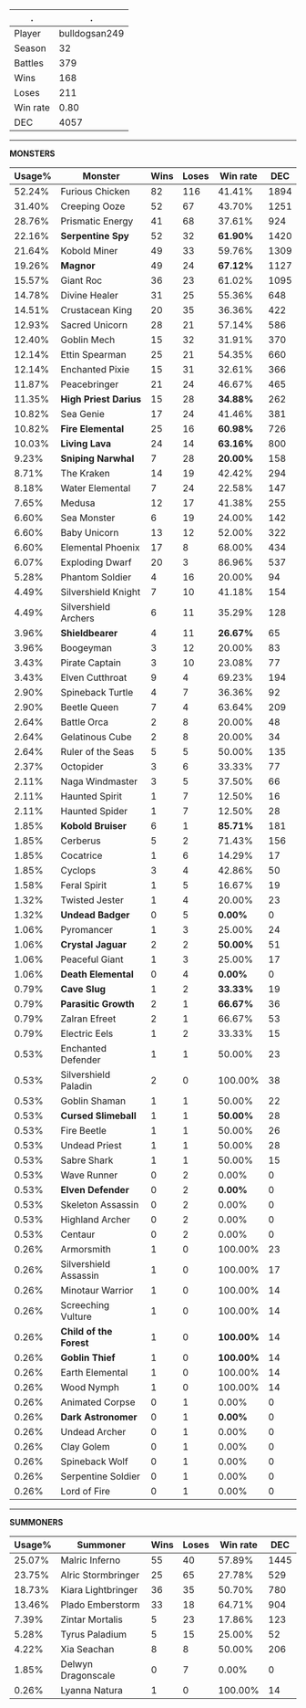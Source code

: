 .|.
|-|-
Player|bulldogsan249
Season|32
Battles|379
Wins|168
Loses|211
Win rate|0.80
DEC|4057

---
**MONSTERS**

Usage%|Monster|Wins|Loses|Win rate|DEC|
-|-|-|-|-|-|
52.24%|Furious Chicken|82|116|41.41%|1894|
31.40%|Creeping Ooze|52|67|43.70%|1251|
28.76%|Prismatic Energy|41|68|37.61%|924|
22.16%|**Serpentine Spy**|52|32|**61.90%**|1420|
21.64%|Kobold Miner|49|33|59.76%|1309|
19.26%|**Magnor**|49|24|**67.12%**|1127|
15.57%|Giant Roc|36|23|61.02%|1095|
14.78%|Divine Healer|31|25|55.36%|648|
14.51%|Crustacean King|20|35|36.36%|422|
12.93%|Sacred Unicorn|28|21|57.14%|586|
12.40%|Goblin Mech|15|32|31.91%|370|
12.14%|Ettin Spearman|25|21|54.35%|660|
12.14%|Enchanted Pixie|15|31|32.61%|366|
11.87%|Peacebringer|21|24|46.67%|465|
11.35%|**High Priest Darius**|15|28|**34.88%**|262|
10.82%|Sea Genie|17|24|41.46%|381|
10.82%|**Fire Elemental**|25|16|**60.98%**|726|
10.03%|**Living Lava**|24|14|**63.16%**|800|
9.23%|**Sniping Narwhal**|7|28|**20.00%**|158|
8.71%|The Kraken|14|19|42.42%|294|
8.18%|Water Elemental|7|24|22.58%|147|
7.65%|Medusa|12|17|41.38%|255|
6.60%|Sea Monster|6|19|24.00%|142|
6.60%|Baby Unicorn|13|12|52.00%|322|
6.60%|Elemental Phoenix|17|8|68.00%|434|
6.07%|Exploding Dwarf|20|3|86.96%|537|
5.28%|Phantom Soldier|4|16|20.00%|94|
4.49%|Silvershield Knight|7|10|41.18%|154|
4.49%|Silvershield Archers|6|11|35.29%|128|
3.96%|**Shieldbearer**|4|11|**26.67%**|65|
3.96%|Boogeyman|3|12|20.00%|83|
3.43%|Pirate Captain|3|10|23.08%|77|
3.43%|Elven Cutthroat|9|4|69.23%|194|
2.90%|Spineback Turtle|4|7|36.36%|92|
2.90%|Beetle Queen|7|4|63.64%|209|
2.64%|Battle Orca|2|8|20.00%|48|
2.64%|Gelatinous Cube|2|8|20.00%|34|
2.64%|Ruler of the Seas|5|5|50.00%|135|
2.37%|Octopider|3|6|33.33%|77|
2.11%|Naga Windmaster|3|5|37.50%|66|
2.11%|Haunted Spirit|1|7|12.50%|16|
2.11%|Haunted Spider|1|7|12.50%|28|
1.85%|**Kobold Bruiser**|6|1|**85.71%**|181|
1.85%|Cerberus|5|2|71.43%|156|
1.85%|Cocatrice|1|6|14.29%|17|
1.85%|Cyclops|3|4|42.86%|50|
1.58%|Feral Spirit|1|5|16.67%|19|
1.32%|Twisted Jester|1|4|20.00%|23|
1.32%|**Undead Badger**|0|5|**0.00%**|0|
1.06%|Pyromancer|1|3|25.00%|24|
1.06%|**Crystal Jaguar**|2|2|**50.00%**|51|
1.06%|Peaceful Giant|1|3|25.00%|17|
1.06%|**Death Elemental**|0|4|**0.00%**|0|
0.79%|**Cave Slug**|1|2|**33.33%**|19|
0.79%|**Parasitic Growth**|2|1|**66.67%**|36|
0.79%|Zalran Efreet|2|1|66.67%|53|
0.79%|Electric Eels|1|2|33.33%|15|
0.53%|Enchanted Defender|1|1|50.00%|23|
0.53%|Silvershield Paladin|2|0|100.00%|38|
0.53%|Goblin Shaman|1|1|50.00%|22|
0.53%|**Cursed Slimeball**|1|1|**50.00%**|28|
0.53%|Fire Beetle|1|1|50.00%|26|
0.53%|Undead Priest|1|1|50.00%|28|
0.53%|Sabre Shark|1|1|50.00%|15|
0.53%|Wave Runner|0|2|0.00%|0|
0.53%|**Elven Defender**|0|2|**0.00%**|0|
0.53%|Skeleton Assassin|0|2|0.00%|0|
0.53%|Highland Archer|0|2|0.00%|0|
0.53%|Centaur|0|2|0.00%|0|
0.26%|Armorsmith|1|0|100.00%|23|
0.26%|Silvershield Assassin|1|0|100.00%|17|
0.26%|Minotaur Warrior|1|0|100.00%|14|
0.26%|Screeching Vulture|1|0|100.00%|14|
0.26%|**Child of the Forest**|1|0|**100.00%**|14|
0.26%|**Goblin Thief**|1|0|**100.00%**|14|
0.26%|Earth Elemental|1|0|100.00%|14|
0.26%|Wood Nymph|1|0|100.00%|14|
0.26%|Animated Corpse|0|1|0.00%|0|
0.26%|**Dark Astronomer**|0|1|**0.00%**|0|
0.26%|Undead Archer|0|1|0.00%|0|
0.26%|Clay Golem|0|1|0.00%|0|
0.26%|Spineback Wolf|0|1|0.00%|0|
0.26%|Serpentine Soldier|0|1|0.00%|0|
0.26%|Lord of Fire|0|1|0.00%|0|

---
**SUMMONERS**

Usage%|Summoner|Wins|Loses|Win rate|DEC|
-|-|-|-|-|-|
25.07%|Malric Inferno|55|40|57.89%|1445|
23.75%|Alric Stormbringer|25|65|27.78%|529|
18.73%|Kiara Lightbringer|36|35|50.70%|780|
13.46%|Plado Emberstorm|33|18|64.71%|904|
7.39%|Zintar Mortalis|5|23|17.86%|123|
5.28%|Tyrus Paladium|5|15|25.00%|52|
4.22%|Xia Seachan|8|8|50.00%|206|
1.85%|Delwyn Dragonscale|0|7|0.00%|0|
0.26%|Lyanna Natura|1|0|100.00%|14|
